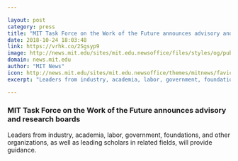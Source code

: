 ```yaml
---

layout: post
category: press
title: "MIT Task Force on the Work of the Future announces advisory and research boards"
date: 2018-10-24 18:03:48
link: https://vrhk.co/2Sgsyp9
image: http://news.mit.edu/sites/mit.edu.newsoffice/files/styles/og/public/images/2018/Campus-ariel--AboveSummit-Christopher%20Harting.jpg
domain: news.mit.edu
author: "MIT News"
icon: http://news.mit.edu/sites/mit.edu.newsoffice/themes/mitnews/favicon.ico
excerpt: "Leaders from industry, academia, labor, government, foundations, and other organizations, as well as leading scholars in related fields, will provide guidance."

---
```


### MIT Task Force on the Work of the Future announces advisory and research boards

Leaders from industry, academia, labor, government, foundations, and other organizations, as well as leading scholars in related fields, will provide guidance.